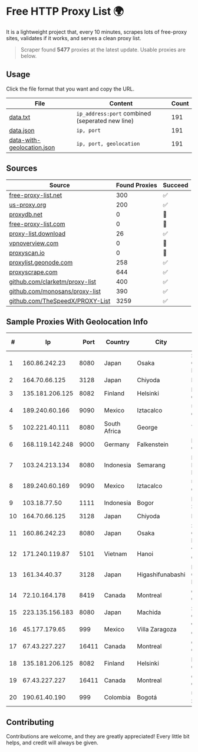 
# Free HTTP Proxy List 🌍

It is a lightweight project that, every 10 minutes, scrapes lots of free-proxy sites, validates if it works, and serves a clean proxy list.


> Scraper found **5477** proxies at the latest update. Usable proxies are below.

## Usage

Click the file format that you want and copy the URL.


|File|Content|Count|
|----|-------|-----|
|[data.txt](https://raw.githubusercontent.com/themiralay/Proxy-List-World/master/data.txt)|`ip_address:port` combined (seperated new line)|191|
|[data.json](https://raw.githubusercontent.com/themiralay/Proxy-List-World/master/data.json)|`ip, port`|191|
|[data-with-geolocation.json](https://raw.githubusercontent.com/themiralay/Proxy-List-World/master/data-with-geolocation.json)|`ip, port, geolocation`|191|

## Sources

|Source|Found Proxies|Succeed|
|------|-------------|-------|
|[free-proxy-list.net](https://free-proxy-list.net)|300|✅|
|[us-proxy.org](https://www.us-proxy.org)|200|✅|
|[proxydb.net](http://proxydb.net)|0|🚫|
|[free-proxy-list.com](https://free-proxy-list.com/?page=&port=&type%5B%5D=http&type%5B%5D=https&up_time=0&search=Search)|0|🚫|
|[proxy-list.download](https://www.proxy-list.download/HTTP)|26|✅|
|[vpnoverview.com](https://vpnoverview.com/privacy/anonymous-browsing/free-proxy-servers)|0|🚫|
|[proxyscan.io](https://www.proxyscan.io)|0|🚫|
|[proxylist.geonode.com](https://proxylist.geonode.com/api/proxy-list?limit=300&page=1&sort_by=lastChecked&sort_type=desc&protocols=http,https)|258|✅|
|[proxyscrape.com](https://api.proxyscrape.com/v2/?request=displayproxies&protocol=http&timeout=10000&country=all&ssl=all&anonymity=all)|644|✅|
|[github.com/clarketm/proxy-list](https://raw.githubusercontent.com/clarketm/proxy-list/master/proxy-list-raw.txt)|400|✅|
|[github.com/monosans/proxy-list](https://raw.githubusercontent.com/monosans/proxy-list/main/proxies/http.txt)|390|✅|
|[github.com/TheSpeedX/PROXY-List](https://raw.githubusercontent.com/TheSpeedX/PROXY-List/master/http.txt)|3259|✅|


## Sample Proxies With Geolocation Info

|#|Ip|Port|Country|City|Internet Service Provider|
|-|--|----|-------|----|-------------------------|
|1|160.86.242.23|8080|Japan|Osaka|Sony Network Communications Inc|
|2|164.70.66.125|3128|Japan|Chiyoda|InfoSphere|
|3|135.181.206.125|8082|Finland|Helsinki|Hetzner Online GmbH|
|4|189.240.60.166|9090|Mexico|Iztacalco|Uninet S.A. de C.V.|
|5|102.221.40.111|8080|South Africa|George|Telkom SA Ltd.|
|6|168.119.142.248|9000|Germany|Falkenstein|Hetzner Online GmbH|
|7|103.24.213.134|8080|Indonesia|Semarang|PT. ADAU PUTRA NETWORK|
|8|189.240.60.169|9090|Mexico|Iztacalco|Uninet S.A. de C.V.|
|9|103.18.77.50|1111|Indonesia|Bogor|PT Usaha Adi Sanggoro|
|10|164.70.66.125|3128|Japan|Chiyoda|InfoSphere|
|11|160.86.242.23|8080|Japan|Osaka|Sony Network Communications Inc|
|12|171.240.119.87|5101|Vietnam|Hanoi|Viettel Corporation|
|13|161.34.40.37|3128|Japan|Higashifunabashi|NTT PC Communications, Inc.|
|14|72.10.164.178|8419|Canada|Montreal|GloboTech Communications|
|15|223.135.156.183|8080|Japan|Machida|So-net Corporation|
|16|45.177.179.65|999|Mexico|Villa Zaragoza|Wantelco SAS de CV|
|17|67.43.227.227|16411|Canada|Montreal|GloboTech Communications|
|18|135.181.206.125|8082|Finland|Helsinki|Hetzner Online GmbH|
|19|67.43.227.227|16411|Canada|Montreal|GloboTech Communications|
|20|190.61.40.190|999|Colombia|Bogotá|Ufinet Panama S.A.|



## Contributing

Contributions are welcome, and they are greatly appreciated! Every
little bit helps, and credit will always be given.

